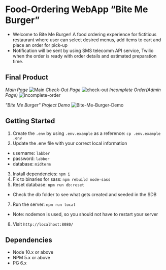 # Food-Ordering WebApp “Bite Me Burger”

- Welcome to Bite Me Burger! A food ordering experience for fictitious restaurant where user can select desired menus, add items to cart and place an order for pick-up
- Notification will be sent by using SMS telecomm API service, Twilio  when the order is ready with order details and estimated preparation time.

## Final Product

_Main Page_
![Main](https://user-images.githubusercontent.com/100962211/176346364-2d40aaee-99e1-4bb5-8087-effd1a8f9a5e.png)
_Check-Out Page_
![check-out](https://user-images.githubusercontent.com/100962211/176346397-b2eec2cb-48bb-45bc-b06d-91f40880db3f.png)
_Incomplete Order(Admin Page)_ 
![incomplete-order](https://user-images.githubusercontent.com/100962211/176346408-4e68bd10-f241-45b5-89b5-93b6c630a2f5.png)

_"Bite Me Burger" Project Demo_
![Bite-Me-Burger-Demo](https://user-images.githubusercontent.com/100962211/176345778-104dc511-40db-4c91-b151-e22035dbf8cb.gif)

## Getting Started

1. Create the `.env` by using `.env.example` as a reference: `cp .env.example .env`
2. Update the .env file with your correct local information 
  - username: `labber` 
  - password: `labber` 
  - database: `midterm`
3. Install dependencies: `npm i`
4. Fix to binaries for sass: `npm rebuild node-sass`
5. Reset database: `npm run db:reset`
  - Check the db folder to see what gets created and seeded in the SDB
7. Run the server: `npm run local`
  - Note: nodemon is used, so you should not have to restart your server
8. Visit `http://localhost:8080/`

## Dependencies

- Node 10.x or above
- NPM 5.x or above
- PG 6.x
